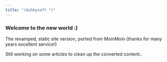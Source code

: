 ```yaml
---
title: "(Ashbysoft *)"
---
```


### Welcome to the new world :)

The revamped, static site version, ported from MoinMoin (thanks for many years excellent service!)

Still working on some articles to clean up the converted content..
